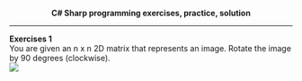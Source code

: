 
<p align="center" ><b>C# Sharp programming exercises, practice, solution</b></p>

<hr>

<div>
  <b>Exercises 1</b><br>
  You are given an n x n 2D matrix that represents an image. Rotate the image by 90 degrees (clockwise).<br>
 
  <img src="https://drive.google.com/file/d/1FhBYrXAMWOPklMNZa-RaPQcohdYcJkyo/view">
</div>  



